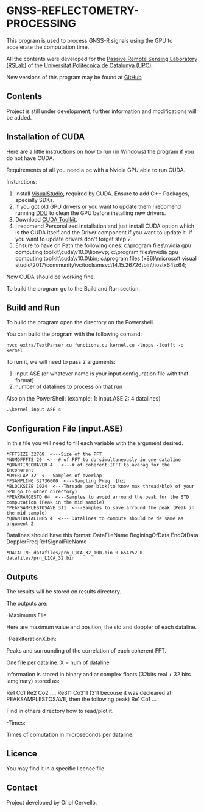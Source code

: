 # GNSS-REFLECTOMETRY-PROCESSING

This program is used to process GNSS-R signals using the GPU to accelerate the computation time. 

All the contents were developed for the [Passive Remote Sensing Laboratory (RSLab)](http://www.tsc.upc.edu/rslab/Passive%20Remote%20Sensing/welcome) of the [Universitat Politècnica de Catalunya (UPC)](http://www.upc.edu/?set_language=en).

New versions of this program may be found at [GitHub](https://github.com/oriolcervello/GNSS-REFLECTOMETRY-PROCESSING/) 

## Contents
Project is still under development, further information and modifications will be added.

## Installation of CUDA

Here are a little instructions on how to run (in Windows) the program if you do not have CUDA.

Requirements of all you need a pc with a Nvidia GPU able to run CUDA.

Insturctions: 

1. Install [VisualStudio](https://visualstudio.microsoft.com/vs/), required by CUDA. Ensure to add C++ Packages, specially SDKs.
2. If you got old GPU drivers or you want to update them I recomend running [DDU](https://www.guru3d.com/files-details/display-driver-uninstaller-download.html) to clean the GPU before installing new drivers.
3. Download [CUDA Toolkit](https://developer.nvidia.com/cuda-downloads).
4. I recomend Personalized installation and just install CUDA option which is the CUDA itself and the Driver component if you want to update it. If you want to update drivers don't forget step 2.
5. Ensure to have on Path the following ones:
c:\program files\nvidia gpu computing toolkit\cuda\v10.0\libnvvp;
c:\program files\nvidia gpu computing toolkit\cuda\v10.0\bin;
c:\program files (x86)\microsoft visual studio\2017\community\vc\tools\msvc\14.15.26726\bin\hostx64\x64;

Now CUDA should be working fine.

To build the program go to the Build and Run section.

## Build and Run

To build the program open the directory on the Powershell.

You can build the program with the following comand:

    nvcc extra/TextParser.cu functions.cu kernel.cu -lnpps -lcufft -o kernel

To run it, we will need to pass 2 arguments:
1. input.ASE (or whatever name is your input configuration file with that format)
2. number of datalines to process on that run

Also on the PowerShell: (example: 1: input.ASE 2: 4 datalines)

    .\kernel input.ASE 4


## Configuration File (input.ASE)
In this file you will need to fill each variable with the argument desired.

    *FFTSIZE 32768  <---Size of the FFT
    *NUMOFFFTS 20  <---# of FFT to do simultaneously in one dataline
    *QUANTINCOHAVER 4   <---# of coherent IFFT to averag for the incoherent
    *OVERLAP 32  <---Samples of overlap
    *FSAMPLING 32736000  <---Sampling Freq. [hz]
    *BLOCKSIZE 1024  <---Threads per blok(to know max thread/blok of your GPU go to other directory)
    *PEAKRANGESTD 64  <---Samples to avoid arround the peak for the STD computation (Peak in the mid sample)
    *PEAKSAMPLESTOSAVE 311  <---Samples to save arround the peak (Peak in the mid sample)
    *QUANTDATALINES 4  <--- Datalines to compute should be de same as argument 2

Datalines should have this format: DataFileName BeginingOfData EndOfData DopplerFreq RefSignalFileName

    *DATALINE datafiles/prn_L1CA_32_100.bin 0 654752 0 datafiles/prn_L1CA_32.bin


## Outputs
The results will be stored on results directory.

The outputs are:

-Maximums File:

  Here are maximum value and position, the std and doppler of each dataline.

-PeakIterationX.bin:

  Peaks and surrounding of the correlation of each coherent FFT.

  One file per dataline. X = num of dataline

  Information is stored in binary and ar complex floats (32bits real + 32 bits iamginary) stored as:

  Re1 Co1 Re2 Co2 .... Re311 Co311 (311 becouse it was decleared at PEAKSAMPLESTOSAVE, then the following peak) Re1 Co1 ...

  Find in others directory how to read/plot it.

-Times:

  Times of comutation in microseconds per dataline.

## Licence
You may find it in a specific licence file.

## Contact
Project developed by Oriol Cervelló.
